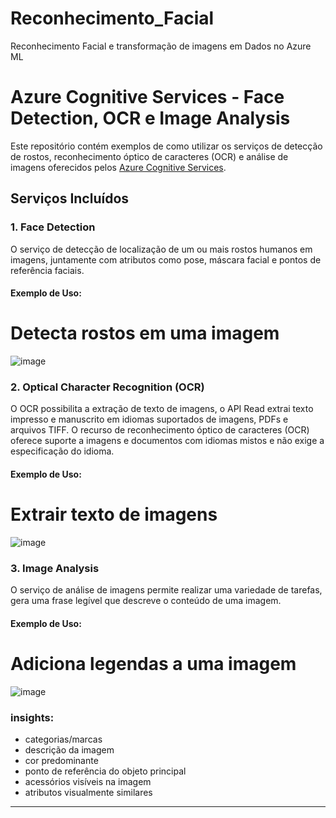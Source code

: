 # Reconhecimento_Facial
Reconhecimento Facial e transformação de imagens em Dados no Azure ML


# Azure Cognitive Services - Face Detection, OCR e Image Analysis

Este repositório contém exemplos de como utilizar os serviços de detecção de rostos, reconhecimento óptico de caracteres (OCR) 
e análise de imagens oferecidos pelos [Azure Cognitive Services](https://azure.microsoft.com/en-us/services/cognitive-services/).

## Serviços Incluídos

### 1. Face Detection

O serviço de detecção de localização de um ou mais rostos humanos em imagens, juntamente com atributos como pose, 
máscara facial e pontos de referência faciais.


#### Exemplo de Uso:

# Detecta rostos em uma imagem
![image](https://github.com/regi1297/Reconhecimento_Facial/assets/104945923/872106fd-777c-4b06-9191-6b23d1d156af)

### 2. Optical Character Recognition (OCR)

O OCR possibilita a extração de texto de imagens, o API Read extrai texto impresso e manuscrito em idiomas suportados de imagens, PDFs e arquivos TIFF. 
O recurso de reconhecimento óptico de caracteres (OCR) oferece suporte a imagens e documentos com idiomas mistos e não exige a especificação do idioma.

#### Exemplo de Uso:

# Extrair texto de imagens
![image](https://github.com/regi1297/Reconhecimento_Facial/assets/104945923/cb4d3e17-e073-4566-8eb6-5187f71a4aac)

### 3. Image Analysis

O serviço de análise de imagens permite realizar uma variedade de tarefas, gera uma frase legível que descreve o conteúdo de uma imagem.

#### Exemplo de Uso:

# Adiciona legendas a uma imagem
![image](https://github.com/regi1297/Reconhecimento_Facial/assets/104945923/7948745b-13da-439d-800a-1e0483a2c963)


### insights:

- categorias/marcas
- descrição da imagem
- cor predominante
- ponto de referência do objeto principal
- acessórios visíveis na imagem
- atributos visualmente similares
---

